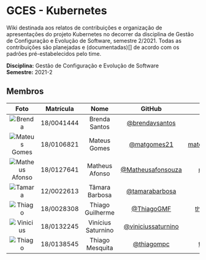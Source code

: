 # GCES - Kubernetes

Wiki destinada aos relatos de contribuições e organização de apresentações do projeto Kubernetes no decorrer da disciplina de Gestão de Configuração e Evolução de Software, semestre 2/2021. Todas as contribuições são planejadas e (documentadas)[] de acordo com os padrões pré-estabelecidos pelo time.  

**Disciplina:** Gestão de Configuração e Evolução de Software  
**Semestre:** 2021-2  

## Membros

|Foto | Matrícula | Nome | GitHub | E-mail|
|:--:|:--:|:--:|:--:|:--:|
| ![Brenda][brenda-img] | 18/0041444 | Brenda Santos | [@brendavsantos][brenda-github] | brendasantosv.bs@gmail.com |
| ![Mateus Gomes][mateus-img] | 18/0106821 | Mateus Gomes | [@matgomes21][mateus-github] | mateusgomes.nascimento21@gmail.com |
| ![Matheus Afonso][matheus-img] | 18/0127641 | Matheus Afonso | [@Matheusafonsouza][matheus-github] | matheusafonsouza@gmail.com.br |
| ![Tamara][tamara-img] | 12/0022613 | Tâmara Barbosa | [@tamarabarbosa][tamara-github] | tamara-bt@hotmail.com.br |
| ![Thiago][thiago1-img] | 18/0028308 | Thiago Guilherme | [@ThiagoGMF][thiago1-github] | thiago.guilherme20@hotmail.com.br |
| ![Vinicius][vinicius-img] | 18/0132245 | Vinícius Saturnino | [@viniciussaturnino][vinicius-github] | viniciussaturnino78@gmail.com |
| ![Thiago][thiago2-img] | 18/0138545 | Thiago Mesquita | [@thiagompc][thiago2-github] | thiago099carvalho@gmail.com.br |

[brenda-img]:https://media.discordapp.net/attachments/750707734910992535/946933446159269968/WhatsApp_Image_2021-02-04_at_14.23.27.jpeg?width=343&height=458
[brenda-github]:https://github.com/brendavsantos

[lucas-img]:https://media.discordapp.net/attachments/750707734910992535/946933446159269968/WhatsApp_Image_2021-02-04_at_14.23.27.jpeg?width=343&height=458
[lucas-github]:https://github.com/lboaventura25

[mateus-img]:https://avatars.githubusercontent.com/u/50213406?v=4
[mateus-github]:https://github.com/matgomes21

[matheus-img]:https://scontent-gru2-1.xx.fbcdn.net/v/t1.6435-1/74429154_1263290923871765_7383576749268795392_n.jpg?stp=dst-jpg_p320x320&_nc_cat=109&ccb=1-5&_nc_sid=7206a8&_nc_ohc=X3uP3VOoZTEAX8BL0Z9&tn=6PmAX0ItmoVxOluA&_nc_ht=scontent-gru2-1.xx&oh=00_AT8HN5765Oe45WWEWY-jkWKtS9aCXydaj2-6UjR3gQvciA&oe=6273F95A
[matheus-github]:https://github.com/Matheusafonsouza

[tamara-img]:https://avatars.githubusercontent.com/u/5291094?s=400&u=37126486d891694b646e7664895f7fe38e2d982a&v=4
[tamara-github]:https://github.com/tamarabarbosa

[thiago1-img]:https://avatars.githubusercontent.com/u/50593193?v=4
[thiago1-github]:https://github.com/ThiagoGMF

[vinicius-img]:https://avatars.githubusercontent.com/u/49040839?v=4
[vinicius-github]:https://github.com/viniciussaturnino

[thiago2-img]:https://github.com/thiagompc.png
[thiago2-github]:https://github.com/thiagompc

<!-- 
## Equipe
<br>
  <div class="row">
      <div class="col-sm container-img">
      <img src="https://avatars.githubusercontent.com/u/42722634?v=4"  class="img-thumbnail rounded-circle ">
        <div style="text-align: center">
          <a href="https://github.com/AGoretti">Matheus Afonso de Souza</a>
        </div>
    </div>
  </div> -->

